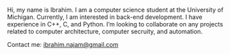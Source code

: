 Hi, my name is Ibrahim. I am a computer science student at the University of Michigan.
Currently, I am interested in back-end development. I have experience in C++, C, and Python.
I’m looking to collaborate on any projects related to computer architecture, computer secruity, and automation.

Contact me: ibrahim.najam@gmail.com

<!---
abdurraufib/abdurraufib is a ✨ special ✨ repository because its `README.md` (this file) appears on your GitHub profile.
You can click the Preview link to take a look at your changes.
--->
